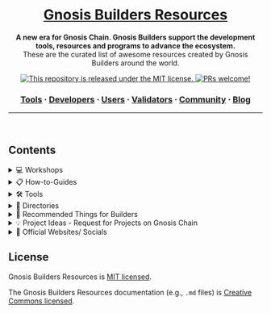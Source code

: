 <div>
  
<h1 align="center">
  <a href="https://github.com/Gnosis-Builders/Resources">
    Gnosis Builders Resources
  </a>
</h1>

<p align="center">
  <strong>A new era for Gnosis Chain. Gnosis Builders support the development tools, resources and programs to advance the ecosystem.</strong><br>
  These are the curated list of awesome resources created by Gnosis Builders around the world.
</p>

<p align="center">
 
<a href="https://github.com/Gnosis-Builders/Resources/blob/master/LICENSE">
    <img src="https://img.shields.io/badge/license-MIT-blue.svg" alt="This repository is released under the MIT license." />
  </a>
<a href="https://github.com/Gnosis-Builders/Resources/blob/master/CONTRIBUTING.md">
    <img src="https://img.shields.io/badge/PRs-welcome-brightgreen.svg" alt="PRs welcome!" />
  </a>
</p>

<h3 align="center">
  <a href="https://www.gnosis.builders/tools">Tools</a>
  <span> · </span>
  <a href="https://www.gnosis.builders/developers">Developers</a>
  <span> · </span>
  <a href="https://www.gnosis.builders/users">Users</a>
  <span> · </span>
  <a href="https://www.gnosis.builders/validators">Validators</a>
  <span> · </span>
  <a href="https://www.gnosis.builders/community">Community</a>
  <span> · </span>
  <a href="https://www.gnosis.builders/gnosis-builders-blog">Blog</a>
</h3>

</div>

---

<br />

## Contents

<details>
  <summary>
    💻 Workshops
  </summary>
<br />

Useful workshop materials

- [Web3 Beginner Workshop #1 - Deploy your First Contract on Gnosis Chain](https://github.com/Gnosis-Builders/gc-workshop)
- [Web3 Beginner Workshop #2 - Deploying a DAO on Gnosis Chain](https://github.com/Gnosis-Builders/gc-workshops/tree/main/DAO-Tutorial)
- [Web3 Beginner Workshop #3 - Introduction to Building on Gnosis Chain (Vietnamese)](https://youtu.be/91fF1fL574s)
- [Gnosis Chain Validator Workshop - How to run validators with Stereum](https://youtu.be/een_pYwCM8I)
</details>

<details>
  <summary>
    📋 How-to-Guides
  </summary>

<br />

Useful guides

- [Guide to Running a Gnosis Validator on DAppNode](https://github.com/Gnosis-Builders/Resources/tree/main/How-to-Guides/Validators/Guide-to-Running-a-Gnosis-Validator-on-DAppNode)
- [Guide to Running a Gnosis Validator on Stereum](https://github.com/Gnosis-Builders/Resources/tree/main/How-to-Guides/Validators/Guide-to-Running-a-Gnosis-Validator-on-Stereum)

</details>

<details>
  <summary>
    🛠 Tools
  </summary>
  
<br />

- [Gnosis Chain Metrics Dashboard](https://www.gnosismetrics.com/) - Explore relevant analytics and metrics across the Gnosis Chain ecosystem
- [Gnosis Chain Wallet Finder](https://gnosiswallets.com/) - Easily choose supported wallets based on your preferred parameters
- [Gnosis Chain xDAI Providers Aggregator](https://buyxdai.com/) - Purchase xDAI and GNO with fiat or crypto from trusted providers
- [Validate Gnosis](https://www.validategnosis.com/) - Learn how to validate Gnosis! Validate Gnosis provides step-by-step setup guides that walk you through the process to help you get up and running smoothly
- [mGNO Validator Deposit](https://mgno.validategnosis.com/) - The mGNO Converter allows users to convert GNO into mGNO. This mGNO token can be staked on validator nodes
- [Gnosis Faucet](https://gnosisfaucet.com/) - This faucet is the official xDai faucet for Gnosis Chain. Access the faucet to get a small amount of xDAI that can get you started in building and deploying transactions on Gnosis Chain. You can claim 0.01 xDAI on Gnosis mainnet and 0.1 xDAI on Chiado testnet via the faucet
- [d14n](https://d14n.info/) - Measuring Decentralization for Gnosis Chain and Ethereum

</details>

<details>
  <summary>
    🚀 Directories
  </summary>
  
<br />

- [Gnosis Chain DAO Directory](https://www.daosongnosis.com/) - Explore all of the amazing DAOs and DAO tools built on top of Gnosis Chain to help decentralized communities coordinate and collaborate.
- [Gnosis Chain DeFi Directory](https://www.gnosisdefi.com/) - Explore all of the amazing DeFi protocols and tools built on top of Gnosis Chain.

</details>

<details>
  <summary>
    🎊 Recommended Things for Builders
  </summary>
  
<br />

- Developer Resources [https://docs.gnosischain.com/developers](https://docs.gnosischain.com/developers)
- Recommended RPC Server Address 
  * Mainnet: 
    * [https://rpc.gnosis.gateway.fm](https://rpc.gnosis.gateway.fm)
    * [https://rpc.gnosischain.com](https://rpc.gnosischain.com)
  * Chiado Testnet:
    * [https://rpc.chiado.gnosis.gateway.fm](https://rpc.chiado.gnosis.gateway.fm/)
    * [https://rpc.chiadochain.net](https://rpc.chiadochain.net/)
- Gnosis Chain Recommended Bootnodes [https://docs.gnosischain.com/about/networks/mainnet/#config-repo](https://docs.gnosischain.com/about/networks/mainnet/#config-repo)
- Connect Your Wallet
  * Gnosis Chain mainnet
    * RPC Endpoint: [https://rpc.gnosischain.com](https://rpc.gnosischain.com/)
    * Chain ID: 100
    * Currency Symbol: xDAI
    * Explorer: https://gnosisscan.io
    * Alternatively you can auto-config your wallet by visiting [https://chainlist.org/chain/100](https://chainlist.org/chain/100)
  * Chiado testnet
    * RPC Endpoint: [https://rpc.chiadochain.net](https://rpc.chiadochain.net)
    * Chain ID: 10200
    * Currency Symbol: xDAI
    * Explorer: https://blockscout.com/gnosis/chiado
    * Alternatively you can auto-config your wallet by visiting [https://chainlist.org/chain/10200](https://chainlist.org/chain/10200)
</details>

<details>
  <summary>
    💡 Project Ideas - Request for Projects on Gnosis Chain
  </summary>
  
<br />

**[1] Improving payroll with an EVM programmable bank account**

**Project Description:** This project provides an opportunity to brainstorm solutions to enhance the payroll process using an EVM programmable bank account. This topic lets you start the project by exploring various ideas that can help improve the payroll process. For example, creating a smart contract that validates each employee's working hours and calculates their salary accordingly or developing a smart contract that automatically deducts taxes, social security, and other necessary expenses from their income.

**Resources:**
  * [Superfluid Wave Project Ideas](https://superfluidhq.notion.site/Superfluid-Wave-Project-Ideas-7e8c792758004bd2ae452d1f9810cc58)
  
***

**[2] Build with POAP**

**Project Description:** POAP is a hub for Web3-native communities. At POAP, we can help bring your visionary Web3 project to life by identifying the most suitable user base and giving you exposure to expand your community. Plus, building with POAP can take your project to the next level by giving you access to new clients and opportunities to scale your business. Therefore, this topic allows you to propose your ideas to build on POAP.

**Resources:**
  * [Build with POAP](https://poap.xyz/builders)
  * [Introduction to POAP and API docs](https://documentation.poap.tech/docs)

***

**[3] Open source solutions supporting zkBridge**

**Project Description:** A new approach is put forth by zkBridge for building trustless, extensible, permissionless, universal, and efficient cross-chain bridges using ZKP. This topic allows you to submit your ideas for creating end-to-end zkBridge solutions across the Gnosis Chain as a public benefit and fostering an open ecosystem for creating a safe, effective, and all-encompassing foundation for multichain interoperability.

**Resources:**
  * [zkBridge track, Berkeley Center for Responsible Decentralized Intelligence](https://zk-hacking.org/tracks/zk_bridge_track/)

***

**[4] An EVM Header Oracle Aggregator**

**Project Description:** Hashi is an EVM Header Oracle Aggregator, designed to facilitate a principled approach to cross-chain bridge security. The primary insight is that the vast majority of bridge-related security incidents could have had a minimal impact if the systems relying on them had built in some redundancy. In other words, it's much more secure to require messages to be validated by multiple independent mechanisms, rather than by just one. This topic allows you to propose your ideas to build on top of an EVM Header Oracle Aggregator.

**Resources:**
  * [Hashi 橋  - An EVM Header Oracle Aggregator](https://github.com/gnosis/hashi)

***

**[5] Euro Ramp App - Create a Safe app powered by Monerium**

**Project Description:** The Euro Ramp app is a concept for a mobile application that would enable users to purchase, sell, and keep various currencies securely and easily using Monerium, a platform for decentralized payments built on the blockchain. The application would offer a safe and straightforward interface for instantly converting fiat money into digital assets. The Euro Ramp app would be a great tool for anyone interested in investing in Euros or other currencies in a Safe app.

**Resources:**
  * [Monerium](https://monerium.com/)
  * [Developers | Monerium](https://monerium.dev/)

***

**[6] Connecting Worlds with Li-Fi - Aggregate the best Euro price to Gnosis Chain**

**Project Description:** The concept of "Connecting Worlds with Li-Fi" refers to the potential use of Li-Fi technology to build a global network that connects people and devices across the world. Li-Fi is a quick and dependable technology that can send data between devices even when they are far apart, making it ideal for this kind of communication. The idea of aggregating the best Euro price to the Gnosis Chain in particular involves utilizing blockchain technology to make it possible to exchange Euros securely and decentralized at the best market prices across various nations or areas.

***

**[7] Proposing your own idea for contributing to the Gnosis Chain ecosystem**

**Project Description:** We are thrilled to have you here, and we are excited to hear about your ideas on how you can contribute to the Gnosis Chain ecosystem. We believe that open innovation is key to creating a vibrant and thriving community of builders and innovators, and we encourage everyone to propose their own ideas for improving the ecosystem. 

Whether you're a developer, a designer, a researcher, or simply someone who is passionate about blockchain technology, we want to hear from you. Our goal is to create a truly decentralized and community-driven ecosystem that is accessible to everyone, so no matter your background or experience level, your contributions are valued and appreciated.

So if you have an idea for improving the Gnosis Chain ecosystem, we encourage you to submit a proposal and join us on this exciting journey toward a more decentralized future. Thank you for considering contributing in our ecosystem!

***
      
</details>

<details>
  <summary>
    📝 Official Websites/ Socials
  </summary>

<br />

- [Gnosis Builders Blog](https://www.gnosis.builders/gnosis-builders-blog)
- [Gnosis Builders Community on Telegram](https://t.me/GnosisBuildersCommunity)
- [Gnosis Builders Twitter](https://twitter.com/gnosisbuilders)
- [Gnosis Builders Website](https://www.gnosis.builders/)
- [Gnosis Builders on Youtube](https://www.youtube.com/@gnosisbuilders)
- [Gnosis Chain Community on Telegram](https://t.me/gnosischain)
- [Gnosis Chain Discord](https://discord.gg/gnosischain)
- [Gnosis Chain Official Documentation](https://docs.gnosischain.com/)
- [Gnosis Chain Website](https://www.gnosis.io/)


</details>


## License

Gnosis Builders Resources is [MIT licensed](./LICENSE).

The Gnosis Builders Resources documentation (e.g., `.md` files) is [Creative Commons licensed](./LICENSE-docs).
